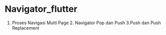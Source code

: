 # Navigator_flutter
1. Proses Navigasi Multi Page 2. Navigator Pop dan Push 3.Push dan Push Replacement
